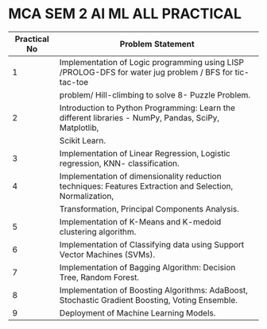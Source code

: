# MCA SEM 2 AI ML ALL PRACTICAL

| Practical No | Problem Statement                                                                                         |
|--------------|-----------------------------------------------------------------------------------------------------------|
| 1            | Implementation of Logic programming using LISP /PROLOG-DFS for water jug problem / BFS for tic-tac-toe    |
               | problem/ Hill-climbing to solve 8- Puzzle Problem.                                                        |
| 2            | Introduction to Python Programming: Learn the different libraries - NumPy, Pandas, SciPy, Matplotlib,     | 
               | Scikit Learn.                                                                                             |
| 3            | Implementation of Linear Regression, Logistic regression, KNN- classification.                            |
| 4            | Implementation of dimensionality reduction techniques: Features Extraction and Selection, Normalization,  |
               | Transformation, Principal Components Analysis.                                                            |       
| 5            | Implementation of K-Means and K-medoid clustering algorithm.                                              |
| 6            | Implementation of Classifying data using Support Vector Machines (SVMs).                                  |
| 7            | Implementation of Bagging Algorithm: Decision Tree, Random Forest.                                        |
| 8            | Implementation of Boosting Algorithms: AdaBoost, Stochastic Gradient Boosting, Voting Ensemble.           |
| 9            | Deployment of Machine Learning Models.                                                                    |
